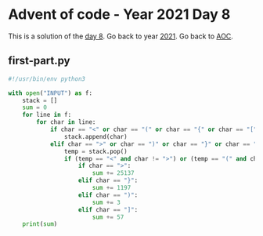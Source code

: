 # Advent of code - Year 2021 Day 8

This is a solution of the [day 8](https://adventofcode.com/2021/day/8). Go back to year [2021](2021.md). Go back to [AOC](../adventofcode.md).

## first-part.py

```py
#!/usr/bin/env python3

with open("INPUT") as f:
    stack = []
    sum = 0
    for line in f:
        for char in line:
            if char == "<" or char == "(" or char == "{" or char == "[":
                stack.append(char)
            elif char == ">" or char == ")" or char == "}" or char == "]":
                temp = stack.pop()
                if (temp == "<" and char != ">") or (temp == "(" and char != ")") or (temp == "[" and char != "]") or (temp == "{" and char != "}"):
                    if char == ">":
                        sum += 25137
                    elif char == "}":
                        sum += 1197
                    elif char == ")":
                        sum += 3
                    elif char == "]":
                        sum += 57
    print(sum)
```

